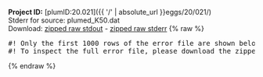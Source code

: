 **Project ID:** [plumID:20.021]({{ '/' | absolute_url }}eggs/20/021/)  
Stderr for source:  plumed_K50.dat   
Download: [zipped raw stdout](plumed_K50.dat.plumed_master.stdout.txt.zip) - [zipped raw stderr](plumed_K50.dat.plumed_master.stderr.txt.zip) 
{% raw %}
<pre>
#! Only the first 1000 rows of the error file are shown below
#! To inspect the full error file, please download the zipped raw stderr file above
</pre>
{% endraw %}
